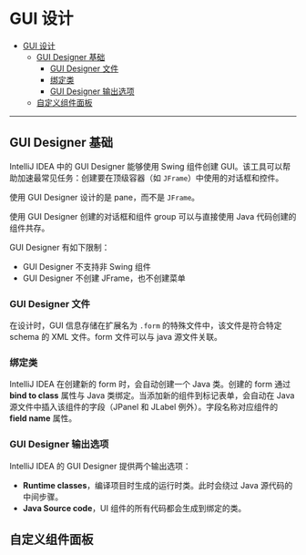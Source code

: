 # GUI 设计

- [GUI 设计](#gui-设计)
  - [GUI Designer 基础](#gui-designer-基础)
    - [GUI Designer 文件](#gui-designer-文件)
    - [绑定类](#绑定类)
    - [GUI Designer 输出选项](#gui-designer-输出选项)
  - [自定义组件面板](#自定义组件面板)

***

## GUI Designer 基础

IntelliJ IDEA 中的 GUI Designer 能够使用 Swing 组件创建 GUI。该工具可以帮助加速最常见任务：创建要在顶级容器（如 `JFrame`）中使用的对话框和控件。

使用 GUI Designer 设计的是 pane，而不是 `JFrame`。

使用 GUI Designer 创建的对话框和组件 group 可以与直接使用 Java 代码创建的组件共存。

GUI Designer 有如下限制：

- GUI Designer 不支持非 Swing 组件
- GUI Designer 不创建 JFrame，也不创建菜单

### GUI Designer 文件

在设计时，GUI 信息存储在扩展名为 `.form` 的特殊文件中，该文件是符合特定 schema 的 XML 文件。form 文件可以与 java 源文件关联。

### 绑定类

IntelliJ IDEA 在创建新的 form 时，会自动创建一个 Java 类。创建的 form 通过 **bind to class** 属性与 Java 类绑定。当添加新的组件到标记表单，会自动在 Java 源文件中插入该组件的字段（JPanel 和 JLabel 例外）。字段名称对应组件的 **field name** 属性。

### GUI Designer 输出选项

IntelliJ IDEA 的 GUI Designer 提供两个输出选项：

- **Runtime classes**，编译项目时生成的运行时类。此时会绕过 Java 源代码的中间步骤。
- **Java Source code**，UI 组件的所有代码都会生成到绑定的类。

## 自定义组件面板
